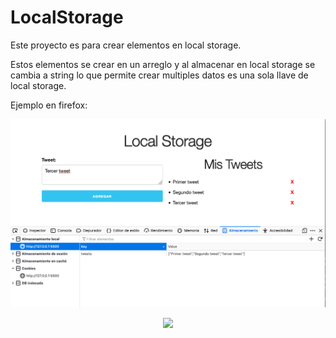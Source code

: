 # LocalStorage

Este proyecto es para crear elementos en local storage.

Estos elementos se crear en un arreglo y al almacenar en local storage se cambia a string lo que permite crear multiples datos es una sola llave de local storage.

Ejemplo en firefox:

<p align="center"><img src="./readme/localstorage.png" width="800"></p>

<p align="center"><img src="https://camo.githubusercontent.com/df0511358c10d85475a8211530a2aea1d0abd5ed/68747470733a2f2f6f63746f6465782e6769746875622e636f6d2f696d616765732f66696c6d746f636174732e706e67" width="600"></p>